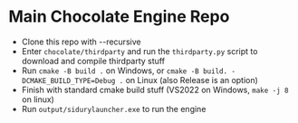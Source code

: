 # Main Chocolate Engine Repo

- Clone this repo with --recursive
- Enter `chocolate/thirdparty` and run the `thirdparty.py` script to download and compile thirdparty stuff
- Run `cmake -B build .` on Windows, or `cmake -B build. -DCMAKE_BUILD_TYPE=Debug .` on Linux (also Release is an option)
- Finish with standard cmake build stuff (VS2022 on Windows, `make -j 8` on linux)
- Run `output/sidurylauncher.exe` to run the engine
